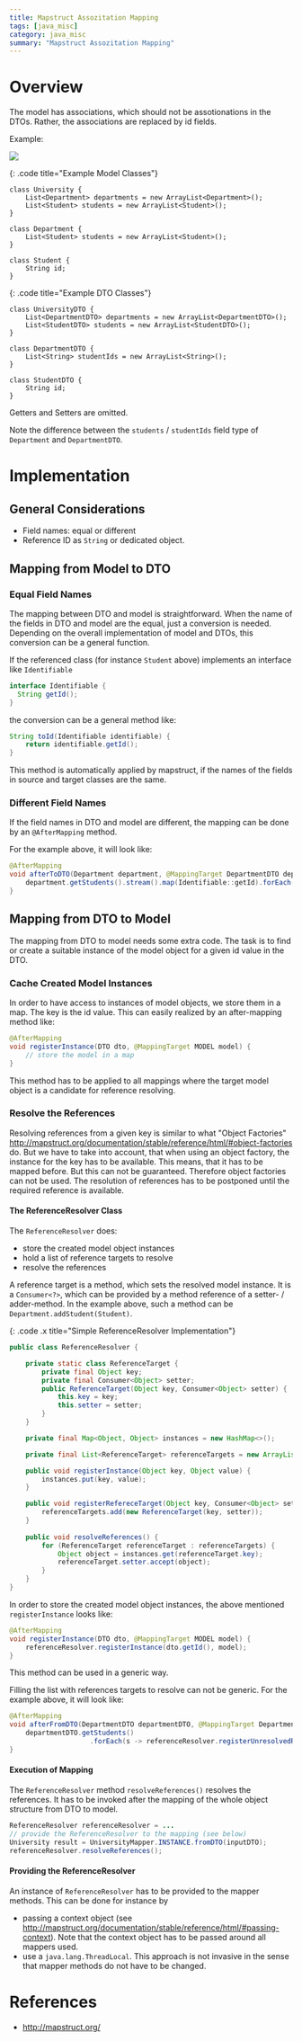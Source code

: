 ```yaml
---
title: Mapstruct Assozitation Mapping
tags: [java_misc]
category: java_misc
summary: "Mapstruct Assozitation Mapping"
---
```


# Overview

The model has associations, which should not be assotionations in the DTOs. Rather, the associations are replaced by id fields.

Example: 

![](mapstruct_references/class_overview.png)

{: .code title="Example Model Classes"}
~~~
class University {
    List<Department> departments = new ArrayList<Department>();
    List<Student> students = new ArrayList<Student>();
}

class Department {
    List<Student> students = new ArrayList<Student>();
}

class Student {
    String id;
}
~~~

{: .code title="Example DTO Classes"}
~~~
class UniversityDTO {
    List<DepartmentDTO> departments = new ArrayList<DepartmentDTO>();
    List<StudentDTO> students = new ArrayList<StudentDTO>();
}

class DepartmentDTO {
    List<String> studentIds = new ArrayList<String>();
}

class StudentDTO {
    String id;
}
~~~
Getters and Setters are omitted.

Note the difference between the `students` / `studentIds` field type of `Department` and `DepartmentDTO`.

# Implementation

## General Considerations

* Field names: equal or different
* Reference ID as `String` or dedicated object.

## Mapping from Model to DTO

### Equal Field Names
The mapping between DTO and  model is straightforward. When the name of the fields in DTO and model are the equal, just a conversion 
is needed. Depending on the overall implementation of model and DTOs, this conversion can be a general function. 

If the referenced class (for instance `Student` above) implements an interface like `Identifiable`
~~~java
interface Identifiable {
  String getId();
}
~~~

the conversion can be a general method like:
~~~java
String toId(Identifiable identifiable) {
    return identifiable.getId();
}
~~~ 
This method is automatically applied by mapstruct, if the names of the fields in source and target classes are the same.

### Different Field Names

If the field names in DTO and model are different, the mapping can be done by an `@AfterMapping` method.

For the example above, it will look like:
~~~java
@AfterMapping
void afterToDTO(Department department, @MappingTarget DepartmentDTO departmentDTO) {
    department.getStudents().stream().map(Identifiable::getId).forEach(departmentDTO::addStudentId);
}
~~~

## Mapping from DTO to Model

The mapping from DTO to model needs some extra code. The task is to find or create a suitable instance of the model object 
for a given id value in the DTO. 

### Cache Created Model Instances

In order to have access to instances of model objects, we store them in a map. The key is the id value. This can easily realized 
by an after-mapping method like:

~~~java
@AfterMapping
void registerInstance(DTO dto, @MappingTarget MODEL model) {
    // store the model in a map
}
~~~

This method has to be applied to all mappings where the target model object is a candidate for reference resolving.

### Resolve the References

Resolving references from a given key is similar to  what "Object Factories" <http://mapstruct.org/documentation/stable/reference/html/#object-factories> 
do. But we have to take into account, that when using an object factory, the instance for the key has to be available. This 
means, that it has to be mapped before. But this can not be guaranteed. Therefore object factories can not be used. The resolution 
of references has to be postponed until the required reference is available.

#### The ReferenceResolver Class

The `ReferenceResolver` does:

* store the created model object instances
* hold a list of reference targets to resolve
* resolve the references

A reference target is a method, which sets the resolved model instance.
It is a `Consumer<?>`, which can be provided by a method reference of a setter- / adder-method. 
In the example above, such a method can be `Department.addStudent(Student)`. 

{: .code .x title="Simple ReferenceResolver Implementation"}
~~~java
public class ReferenceResolver {

    private static class ReferenceTarget {
        private final Object key;
        private final Consumer<Object> setter;
        public ReferenceTarget(Object key, Consumer<Object> setter) {
            this.key = key;
            this.setter = setter;
        }
    }

    private final Map<Object, Object> instances = new HashMap<>();

    private final List<ReferenceTarget> referenceTargets = new ArrayList<>();

    public void registerInstance(Object key, Object value) {
        instances.put(key, value);
    }

    public void registerRefereceTarget(Object key, Consumer<Object> setter) {
        referenceTargets.add(new ReferenceTarget(key, setter));
    }
    
    public void resolveReferences() {
        for (ReferenceTarget referenceTarget : referenceTargets) {
            Object object = instances.get(referenceTarget.key);
            referenceTarget.setter.accept(object);
        }
    }
}
~~~



In order to store the created model object instances, the above mentioned `registerInstance` looks like:
~~~java
@AfterMapping
void registerInstance(DTO dto, @MappingTarget MODEL model) {
    referenceResolver.registerInstance(dto.getId(), model);
}
~~~
This method can be used in a generic way.

Filling the list with references targets to resolve can not be generic. For the example above, it will look like: 
~~~java
@AfterMapping
void afterFromDTO(DepartmentDTO departmentDTO, @MappingTarget Department department) {
    departmentDTO.getStudents()
                    .forEach(s -> referenceResolver.registerUnresolvedReference(s, department::addStudent));
}
~~~

#### Execution of Mapping

The `ReferenceResolver` method `resolveReferences()` resolves the references. It has to be invoked after the mapping of 
the whole object structure from DTO to model.

~~~java
ReferenceResolver referenceResolver = ...
// provide the ReferenceResolver to the mapping (see below)
University result = UniversityMapper.INSTANCE.fromDTO(inputDTO);
referenceResolver.resolveReferences();
~~~

#### Providing the ReferenceResolver
 An instance of `ReferenceResolver` has to be provided to the mapper methods. This can be done for instance by

* passing a context object (see <http://mapstruct.org/documentation/stable/reference/html/#passing-context>). Note that the 
context object has to be passed around all mappers used.
* use a `java.lang.ThreadLocal`. This approach is not invasive in the sense that mapper methods do not have to be changed. 

# References
* <http://mapstruct.org/>